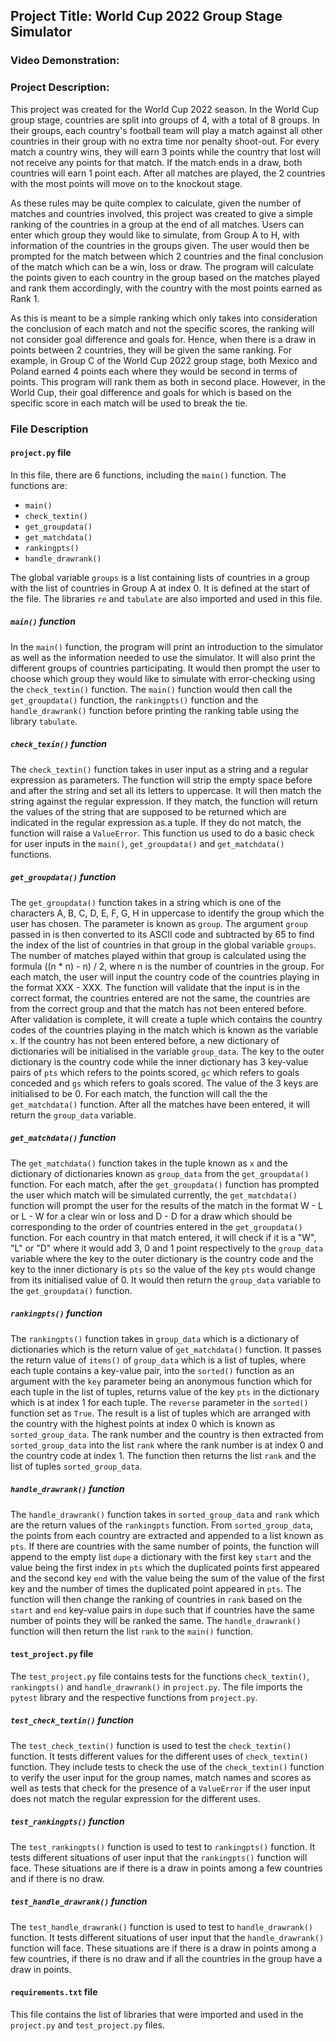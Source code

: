 ## Project Title: World Cup 2022 Group Stage Simulator

### Video Demonstration:

### Project Description:

This project was created for the World Cup 2022 season. In the World Cup group stage, countries are split into groups of 4, with a total of 8 groups. In their groups, each country's football team will play a match against all other countries in their group with no extra time nor penalty shoot-out. For every match a country wins, they will earn 3 points while the country that lost will not receive any points for that match. If the match ends in a draw, both countries will earn 1 point each. After all matches are played, the 2 countries with the most points will move on to the knockout stage.

As these rules may be quite complex to calculate, given the number of matches and countries involved, this project was created to give a simple ranking of the countries in a group at the end of all matches. Users can enter which group they would like to simulate, from Group A to H, with information of the countries in the groups given. The user would then be prompted for the match between which 2 countries and the final conclusion of the match which can be a win, loss or draw. The program will calculate the points given to each country in the group based on the matches played and rank them accordingly, with the country with the most points earned as Rank 1.

As this is meant to be a simple ranking which only takes into consideration the conclusion of each match and not the specific scores, the ranking will not consider goal difference and goals for. Hence, when there is a draw in points between 2 countries, they will be given the same ranking. For example, in Group C of the World Cup 2022 group stage, both Mexico and Poland earned 4 points each where they would be second in terms of points. This program will rank them as both in second place. However, in the World Cup, their goal difference and goals for which is based on the specific score in each match will be used to break the tie.



### File Description


#### `project.py` file

In this file, there are 6 functions, including the `main()` function. The functions are:

- `main()`
- `check_textin()`
- `get_groupdata()`
- `get_matchdata()`
- `rankingpts()`
- `handle_drawrank()`

The global variable `groups` is a list containing lists of countries in a group with the list of countries in Group A at index 0. It is defined at the start of the file. The libraries `re` and  `tabulate` are also imported and used in this file.


##### `main()` function

In the `main()` function, the program will print an introduction to the simulator as well as the information needed to use the simulator. It will also print the different groups of countries participating. It would then prompt the user to choose which group they would like to simulate with error-checking using the `check_textin()` function. The `main()` function would then call the `get_groupdata()` function, the `rankingpts()` function and the `handle_drawrank()` function before printing the ranking table using the library `tabulate`.


##### `check_texin()` function

The `check_textin()` function takes in user input as a string and a regular expression as parameters. The function will strip the empty space before and after the string and set all its letters to uppercase. It will then match the string against the regular expression. If they match, the function will return the values of the string that are supposed to be returned which are indicated in the regular expression as.a tuple. If they do not match, the function will raise a `ValueError`. This function us used to do a basic check for user inputs in the `main()`, `get_groupdata()` and `get_matchdata()` functions.


##### `get_groupdata()` function

The `get_groupdata()` function takes in a string which is one of the characters A, B, C, D, E, F, G, H in uppercase to identify the group which the user has chosen. The parameter is known as `group`. The argument `group` passed in is then converted to its ASCII code and subtracted by 65 to find the index of the list of countries in that group in the global variable `groups`. The number of matches played within that group is calculated using the formula ((n * n) - n) / 2, where n is the number of countries in the group. For each match, the user will input the country code of the countries playing in the format XXX - XXX. The function will validate that the input is in the correct format, the countries entered are not the same, the countries are from the correct group and that the match has not been entered before. After validation is complete, it will create a tuple which contains the country codes of the countries playing in the match which is known as the variable `x`. If the country has not been entered before, a new dictionary of dictionaries will be initialised in the variable `group_data`. The key to the outer dictionary is the country code while the inner dictionary has 3 key-value pairs of `pts` which refers to the points scored, `gc` which refers to goals conceded and `gs` which refers to goals scored. The value of the 3 keys are initialised to be 0. For each match, the function will call the the `get_matchdata()` function. After all the matches have been entered, it will return the `group_data` variable.


##### `get_matchdata()` function

The `get_matchdata()` function takes in the tuple known as `x` and the dictionary of dictionaries known as `group_data` from the `get_groupdata()` function. For each match, after the `get_groupdata()` function has prompted the user which match will be simulated currently, the `get_matchdata()` function will prompt the user for the results of the match in the format W - L or L - W for a clear win or loss and D - D for a draw which should be corresponding to the order of countries entered in the `get_groupdata()` function. For each country in that match entered, it will check if it is a "W", "L" or "D" where it would add 3, 0 and 1 point respectively to the `group_data` variable where the key to the outer dictionary is the country code and the key to the inner dictionary is `pts` so the value of the key `pts` would change from its initialised value of 0. It would then return the `group_data` variable to the `get_groupdata()` function.


##### `rankingpts()` function

The `rankingpts()` function takes in `group_data` which is a dictionary of dictionaries which is the return value of `get_matchdata()` function. It passes the return value of `items()` of `group_data` which is a list of tuples, where each tuple contains a key-value pair, into the `sorted()` function as an argument with the `key` parameter being an anonymous function which for each tuple in the list of tuples, returns value of the key `pts` in the dictionary which is at index 1 for each tuple. The `reverse` parameter in the `sorted()` function set as `True`. The result is a list of tuples which are arranged with the country with the highest points at index 0 which is known as `sorted_group_data`. The rank number and the country is then extracted from `sorted_group_data` into the list `rank` where the rank number is at index 0 and the country code at index 1. The function then returns the list `rank` and the list of tuples `sorted_group_data`.


##### `handle_drawrank()` function

The `handle_drawrank()` function takes in `sorted_group_data` and `rank` which are the return values of the `rankingpts` function. From `sorted_group_data`, the points from each country are extracted and appended to a list known as `pts`. If there are countries with the same number of points, the function will append to the empty list `dupe` a dictionary with the first key `start` and the value being the first index in `pts` which the duplicated points first appeared and the second key `end` with the value being the sum of the value of the first key and the number of times the duplicated point appeared in `pts`. The function will then change the ranking of countries in `rank` based on the `start` and `end` key-value pairs in `dupe` such that if countries have the same number of points they will be ranked the same. The `handle_drawrank()` function will then return the list `rank` to the `main()` function.



#### `test_project.py` file

The `test_project.py` file contains tests for the functions `check_textin()`, `rankingpts()` and `handle_drawrank()` in `project.py`. The file imports the `pytest` library and the respective functions from `project.py`.


##### `test_check_textin()` function

The `test_check_textin()` function is used to test the `check_textin()` function. It tests different values for the different uses of `check_textin()` function. They include tests to check the use of the `check_textin()` function to verify the user input for the group names, match names and scores as well as tests that check for the presence of a `ValueError` if the user input does not match the regular expression for the different uses.


##### `test_rankingpts()` function

The `test_rankingpts()` function is used to test to `rankingpts()` function. It tests different situations of user input that the `rankingpts()` function will face. These situations are if there is a draw in points among a few countries and if there is no draw.


##### `test_handle_drawrank()` function

The `test_handle_drawrank()` function is used to test to `handle_drawrank()` function. It tests different situations of user input that the `handle_drawrank()` function will face. These situations are if there is a draw in points among a few countries, if there is no draw and if all the countries in the group have a draw in points.



#### `requirements.txt` file

This file contains the list of libraries that were imported and used in the `project.py` and `test_project.py` files.
